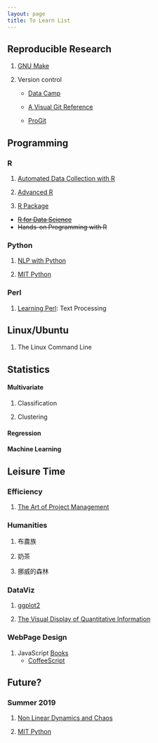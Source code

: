 ```yaml
---
layout: page
title: To Learn List
---
```


## Reproducible Research

1. [GNU Make](https://drive.google.com/file/d/1fCfdvAUC1ux2WFi0dpndaV_owXu2KGs8/view?usp=sharing)

2. Version control
    - [Data Camp](https://www.datacamp.com/courses/introduction-to-git-for-data-science)
    
    - [A Visual Git Reference](http://marklodato.github.io/visual-git-guide/index-en.html)
    
    - [ProGit](https://git-scm.com/book/en/v2) 


## Programming

### R

1. [Automated Data Collection with R](https://drive.google.com/file/d/1KfQ098B8TcILXivEX2Z2w-q_9m2dXT2q/view?usp=sharing)

2. [Advanced R](https://drive.google.com/drive/u/0/folders/0B6SZ3Aul30ytSUVIRkxtQlJwQ28)

3. [R Package](https://drive.google.com/drive/u/0/folders/0B6SZ3Aul30ytSUVIRkxtQlJwQ28)


- ~~[R for Data Science](http://r4ds.had.co.nz/index.html)~~
- ~~Hands-on Programming with R~~

### Python

1. [NLP with Python](https://drive.google.com/drive/u/0/folders/1f2nx0Q8M5QiH5pBfwqc-X2s8KfC575XP)

2. [MIT Python](https://ocw.mit.edu/courses/electrical-engineering-and-computer-science/6-0001-introduction-to-computer-science-and-programming-in-python-fall-2016/index.htm)

### Perl

1. [Learning Perl](https://drive.google.com/file/d/1-49kYYivzHQaOp9l4lPFF04O9LeSbFeE/view?usp=sharing): Text Processing


## Linux/Ubuntu

1. The Linux Command Line


## Statistics

#### Multivariate 

1. Classification

2. Clustering

#### Regression

#### Machine Learning



## Leisure Time

### Efficiency

1.  [The Art of Project Management](https://drive.google.com/file/d/1J8nqID81m6TYOzEEDrE6M7jSaiLr98y-/view?usp=sharing)

### Humanities

1. 布農族

2. 奶茶

3. 挪威的森林

### DataViz

1. [ggplot2](https://drive.google.com/drive/u/0/folders/1H8UROatrzyL_RyEpimV-7DpdeqiInEnR)

2. [The Visual Display of Quantitative Information](https://drive.google.com/drive/u/0/folders/1H8UROatrzyL_RyEpimV-7DpdeqiInEnR)


### WebPage Design

1. JavaScript [Books](https://drive.google.com/drive/u/0/folders/1rB0EA-on4JvX1CVW9GrPst9e5rppHeja)
	- [CoffeeScript](https://coffeescript.org/)

## Future?

### Summer 2019

1. [Non Linear Dynamics and Chaos](https://www.youtube.com/watch?v=ycJEoqmQvwg&list=PLbN57C5Zdl6j_qJA-pARJnKsmROzPnO9V&index=1)

2. [MIT Python](https://ocw.mit.edu/courses/electrical-engineering-and-computer-science/6-0001-introduction-to-computer-science-and-programming-in-python-fall-2016/index.htm)

